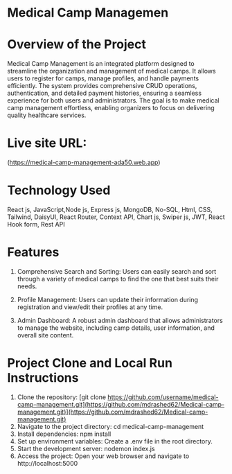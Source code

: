# Medical Camp Managemen
# Overview of the Project  
Medical Camp Management is an integrated platform designed to streamline the organization and management of medical camps. It allows users to register for camps, manage profiles, and handle payments efficiently. The system provides comprehensive CRUD operations, authentication, and detailed payment histories, ensuring a seamless experience for both users and administrators. The goal is to make medical camp management effortless, enabling organizers to focus on delivering quality healthcare services.
# Live site URL:  
(https://medical-camp-management-ada50.web.app)
# Technology Used
React js, JavaScript,Node js, Express js, MongoDB, No-SQL, Html, CSS, Tailwind, DaisyUI, React Router, Context API, Chart js, Swiper js, JWT, React Hook
form, Rest API
# Features
1) Comprehensive Search and Sorting: Users can easily search and sort through a variety of medical camps to find the one that best suits their needs.
  
2) Profile Management: Users can update their information during registration and view/edit their profiles at any time.

3) Admin Dashboard: A robust admin dashboard that allows administrators to manage the website, including camp details, user information, and overall site content.
# Project Clone and Local Run Instructions
1) Clone the repository: [git clone https://github.com/username/medical-camp-management.git](https://github.com/mdrashed62/Medical-camp-management.git)](https://github.com/mdrashed62/Medical-camp-management.git)
2) Navigate to the project directory: cd medical-camp-management
3) Install dependencies: npm install
4) Set up environment variables: Create a .env file in the root directory.
5) Start the development server: nodemon index.js
6) Access the project: Open your web browser and navigate to http://localhost:5000

